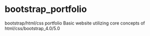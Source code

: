 # bootstrap_portfolio
bootstrap/html/css portfolio
Basic website utilizing core concepts of html/css/bootstrap_4.0/5.0
